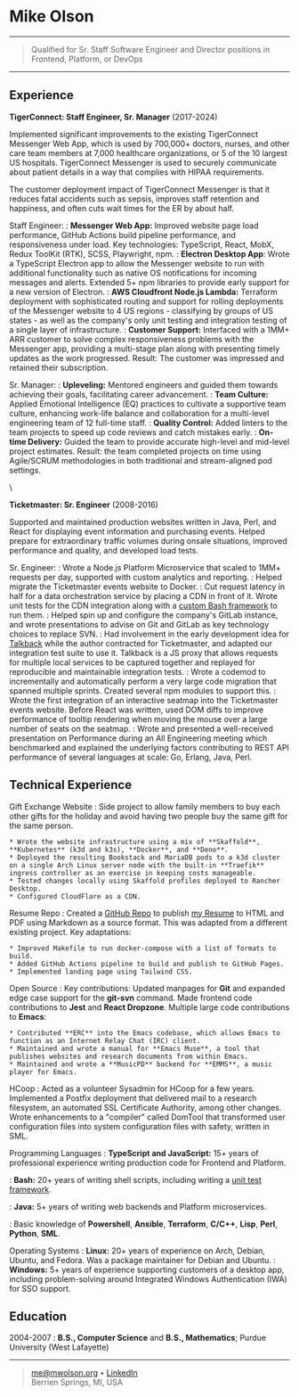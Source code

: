 Mike Olson
==========

----

>  Qualified for Sr. Staff Software Engineer and Director positions in Frontend, Platform, or DevOps

----

Experience
----------

**TigerConnect: Staff Engineer, Sr. Manager** (2017-2024)

Implemented significant improvements to the existing TigerConnect Messenger Web App, which is used by 700,000+ doctors, nurses, and other care team members at 7,000 healthcare organizations, or 5 of the 10 largest US hospitals. TigerConnect Messenger is used to securely communicate about patient details in a way that complies with HIPAA requirements.

The customer deployment impact of TigerConnect Messenger is that it reduces fatal accidents such as sepsis, improves staff retention and happiness, and often cuts wait times for the ER by about half.

Staff Engineer:
:    **Messenger Web App:** Improved website page load performance, GitHub Actions build pipeline performance, and responsiveness under load. Key technologies: TypeScript, React, MobX, Redux ToolKit (RTK), SCSS, Playwright, npm.
:    **Electron Desktop App**: Wrote a TypeScript Electron app to allow the Messenger website to run with additional functionality such as native OS notifications for incoming messages and alerts. Extended 5+ npm libraries to provide early support for a new version of Electron.
:    **AWS Cloudfront Node.js Lambda:** Terraform deployment with sophisticated routing and support for rolling deployments of the Messenger website to 4 US regions - classifying by groups of US states - as well as the company's only unit testing and integration testing of a single layer of infrastructure.
:    **Customer Support:** Interfaced with a 1MM+ ARR customer to solve complex responsiveness problems with the Messenger app, providing a multi-stage plan along with presenting timely updates as the work progressed. Result: The customer was impressed and retained their subscription.

Sr. Manager:
:    **Upleveling:** Mentored engineers and guided them towards achieving their goals, facilitating career advancement.
:    **Team Culture:** Applied Emotional Intelligence (EQ) practices to cultivate a supportive team culture, enhancing work-life balance and collaboration for a multi-level engineering team of 12 full-time staff.
:    **Quality Control:** Added linters to the team projects to speed up code reviews and catch mistakes early.
:    **On-time Delivery:** Guided the team to provide accurate high-level and mid-level project estimates. Result: the team completed projects on time using Agile/SCRUM methodologies in both traditional and stream-aligned pod settings.

\

**Ticketmaster: Sr. Engineer** (2008-2016)

Supported and maintained production websites written in Java, Perl, and React for displaying event information and purchasing events. Helped prepare for extraordinary traffic volumes during onsale situations, improved performance and quality, and developed load tests.

Sr. Engineer:
:    Wrote a Node.js Platform Microservice that scaled to 1MM+ requests per day, supported with custom analytics and reporting.
:    Helped migrate the Ticketmaster events website to Docker.
:    Cut request latency in half for a data orchestration service by placing a CDN in front of it. Wrote unit tests for the CDN integration along with a [custom Bash framework](https://github.com/mwolson/barrt-sh) to run them.
:    Helped spin up and configure the company's GitLab instance, and wrote presentations to advise on Git and GitLab as key technology choices to replace SVN.
:    Had involvement in the early development idea for [Talkback](https://github.com/ijpiantanida/talkback) while the author contracted for Ticketmaster, and adapted our integration test suite to use it. Talkback is a JS proxy that allows requests for multiple local services to be captured together and replayed for reproducible and maintainable integration tests.
:    Wrote a codemod to incrementally and automatically perform a very large code migration that spanned multiple sprints. Created several npm modules to support this.
:    Wrote the first integration of an interactive seatmap into the Ticketmaster events website. Before React was written, used DOM diffs to improve performance of tooltip rendering when moving the mouse over a large number of seats on the seatmap.
:    Wrote and presented a well-received presentation on Performance during an All Engineering meeting which benchmarked and explained the underlying factors contributing to REST API performance of several languages at scale: Go, Erlang, Java, Perl.

Technical Experience
--------------------

Gift Exchange Website
:   Side project to allow family members to buy each other gifts for the holiday and avoid having two people buy the same gift for the same person.

    * Wrote the website infrastructure using a mix of **Skaffold**, **Kubernetes** (k3d and k3s), **Docker**, and **Deno**.
    * Deployed the resulting Bookstack and MariaDB pods to a k3d cluster on a single Arch Linux server node with the built-in **Traefik** ingress controller as an exercise in keeping costs manageable.
    * Tested changes locally using Skaffold profiles deployed to Rancher Desktop.
    * Configured CloudFlare as a CDN.

Resume Repo
:   Created a [GitHub Repo](https://github.com/mwolson/resume) to publish [my Resume](https://mwolson.github.io/resume/) to HTML and PDF using Markdown as a source format. This was adapted from a different existing project. Key adaptations:

    * Improved Makefile to run docker-compose with a list of formats to build.
    * Added GitHub Actions pipeline to build and publish to GitHub Pages.
    * Implemented landing page using Tailwind CSS.

Open Source
:   Key contributions: Updated manpages for **Git** and expanded edge case support for the **git-svn** command. Made frontend code contributions to **Jest** and **React Dropzone**. Multiple large code contributions to **Emacs**:

    * Contributed **ERC** into the Emacs codebase, which allows Emacs to function as an Internet Relay Chat (IRC) client.
    * Maintained and wrote a manual for **Emacs Muse**, a tool that publishes websites and research documents from within Emacs.
    * Maintained and wrote a **MusicPD** backend for **EMMS**, a music player for Emacs.

HCoop
:   Acted as a volunteer Sysadmin for HCoop for a few years. Implemented a Postfix deployment that delivered mail to a research filesystem, an automated SSL Certificate Authority, among other changes. Wrote enhancements to a "compiler" called DomTool that transformed user configuration files into system configuration files with safety, written in SML.

Programming Languages
:   **TypeScript and JavaScript:** 15+ years of professional experience writing production code for Frontend and Platform.

:   **Bash:** 20+ years of writing shell scripts, including writing a [unit test framework](https://github.com/mwolson/barrt-sh).

:   **Java:** 5+ years of writing web backends and Platform microservices.

:   Basic knowledge of **Powershell**, **Ansible**, **Terraform**, **C/C++**, **Lisp**, **Perl**, **Python**, **SML**.

Operating Systems
:   **Linux:** 20+ years of experience on Arch, Debian, Ubuntu, and Fedora. Was a package maintainer for Debian and Ubuntu.
:   **Windows:** 5+ years of experience supporting customers of a desktop app, including problem-solving around Integrated Windows Authentication (IWA) for SSO support.

Education
---------

2004-2007
:   **B.S., Computer Science** and **B.S., Mathematics**; Purdue University (West Lafayette)

----

> <me@mwolson.org> • [LinkedIn](https://www.linkedin.com/in/mike-olson-666a083/)\
> Berrien Springs, MI, USA
